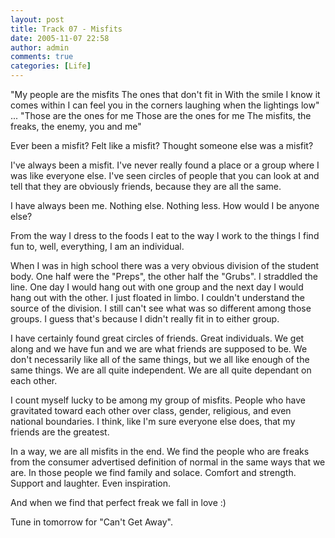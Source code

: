 ```yaml
---
layout: post
title: Track 07 - Misfits
date: 2005-11-07 22:58
author: admin
comments: true
categories: [Life]
---
```

"My people are the misfits
The ones that don&apos;t fit in
With the smile I know it comes within
I can feel you in the corners laughing when the lightings low"
...
"Those are the ones for me
Those are the ones for me
The misfits, the freaks, the enemy, you and me"


Ever been a misfit?  Felt like a misfit?  Thought someone else was a misfit?

I&apos;ve always been a misfit.  I&apos;ve never really found a place or a group where I was like everyone else.  I&apos;ve seen circles of people that you can look at and tell that they are obviously friends, because they are all the same.

I have always been me.  Nothing else.  Nothing less.  How would I be anyone else?

From the way I dress to the foods I eat to the way I work to the things I find fun to, well, everything, I am an individual.

When I was in high school there was a very obvious division of the student body.  One half were the "Preps", the other half the "Grubs".  I straddled the line.  One day I would hang out with one group and the next day I would hang out with the other.  I just floated in limbo.  I couldn&apos;t understand the source of the division.  I still can&apos;t see what was so different among those groups.  I guess that&apos;s because I didn&apos;t really fit in to either group.

I have certainly found great circles of friends.  Great individuals.  We get along and we have fun and we are what friends are supposed to be.  We don&apos;t necessarily like all of the same things, but we all like enough of the same things.  We are all quite independent.  We are all quite dependant on each other.

I count myself lucky to be among my group of misfits.  People who have gravitated toward each other over class, gender, religious, and even national boundaries.  I think, like I&apos;m sure everyone else does, that my friends are the greatest.

In a way, we are all misfits in the end.  We find the people who are freaks from the consumer advertised definition of normal in the same ways that we are.  In those people we find family and solace.  Comfort and strength.  Support and laughter.  Even inspiration.

And when we find that perfect freak we fall in love :)

Tune in tomorrow for "Can&apos;t Get Away".
